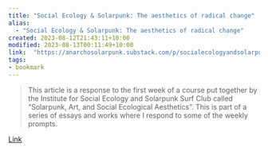 ```yaml
---
title: "Social Ecology & Solarpunk: The aesthetics of radical change"
alias:
  - "Social Ecology & Solarpunk: The aesthetics of radical change"
created: 2023-08-12T21:43:11+10:00
modified: 2023-08-13T00:11:49+10:00
link:  "https://anarchosolarpunk.substack.com/p/socialecologyandsolarpunk"
tags:
- bookmark
---
```


> This article is a response to the first week of a course put together by the Institute for Social Ecology and Solarpunk Surf Club called “Solarpunk, Art, and Social Ecological Aesthetics”. This is part of a series of essays and works where I respond to some of the weekly prompts.

[Link](https://anarchosolarpunk.substack.com/p/socialecologyandsolarpunk)